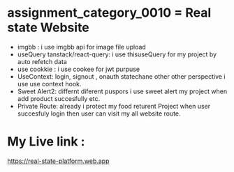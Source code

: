 # assignment_category_0010 = Real state  Website
- imgbb : i use imgbb api for image file upload
- useQuery tanstack/react-query: i use thisuseQuery for my project by auto refetch data
- use cookkie : i use cookee for jwt purpuse
- UseContext: login, signout ,  onauth statechane other other perspective i use use context hook.
- Sweet Alert2: differnt diferent  puspors i use sweet alert my  project when add  product succesfully etc.
- Private Route: already i protect my  food returent Project when user succesfuly login then user can visit my all website route.

# My Live link :

https://real-state-platform.web.app
